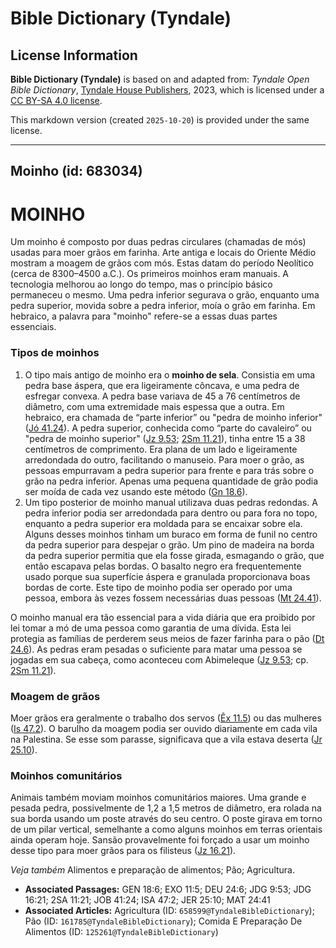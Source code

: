 # Bible Dictionary (Tyndale)

## License Information

**Bible Dictionary (Tyndale)** is based on and adapted from: _Tyndale Open Bible Dictionary_, [Tyndale House Publishers](https://tyndaleopenresources.com/), 2023, which is licensed under a [CC BY-SA 4.0 license](https://creativecommons.org/licenses/by-sa/4.0/legalcode.en).

This markdown version (created `2025-10-20`) is provided under the same license.



--------------------------------

## Moinho (id: 683034)

MOINHO
======

Um moinho é composto por duas pedras circulares (chamadas de mós) usadas para moer grãos em farinha. Arte antiga e locais do Oriente Médio mostram a moagem de grãos com mós. Estas datam do período Neolítico (cerca de 8300–4500 a.C.). Os primeiros moinhos eram manuais. A tecnologia melhorou ao longo do tempo, mas o princípio básico permaneceu o mesmo. Uma pedra inferior segurava o grão, enquanto uma pedra superior, movida sobre a pedra inferior, moía o grão em farinha. Em hebraico, a palavra para "moinho" refere\-se a essas duas partes essenciais.

### Tipos de moinhos

1. O tipo mais antigo de moinho era o **moinho de sela**. Consistia em uma pedra base áspera, que era ligeiramente côncava, e uma pedra de esfregar convexa. A pedra base variava de 45 a 76 centímetros de diâmetro, com uma extremidade mais espessa que a outra. Em hebraico, era chamada de “parte inferior” ou "pedra de moinho inferior" ([Jó 41\.24](https://ref.ly/Job41:24)). A pedra superior, conhecida como “parte do cavaleiro” ou "pedra de moinho superior" ([Jz 9\.53](https://ref.ly/Judg9:53); [2Sm 11\.21](https://ref.ly/2Sam11:21)), tinha entre 15 a 38 centímetros de comprimento. Era plana de um lado e ligeiramente arredondada do outro, facilitando o manuseio. Para moer o grão, as pessoas empurravam a pedra superior para frente e para trás sobre o grão na pedra inferior. Apenas uma pequena quantidade de grão podia ser moída de cada vez usando este método ([Gn 18\.6](https://ref.ly/Gen18:6)).
2. Um tipo posterior de moinho manual utilizava duas pedras redondas. A pedra inferior podia ser arredondada para dentro ou para fora no topo, enquanto a pedra superior era moldada para se encaixar sobre ela. Alguns desses moinhos tinham um buraco em forma de funil no centro da pedra superior para despejar o grão. Um pino de madeira na borda da pedra superior permitia que ela fosse girada, esmagando o grão, que então escapava pelas bordas. O basalto negro era frequentemente usado porque sua superfície áspera e granulada proporcionava boas bordas de corte. Este tipo de moinho podia ser operado por uma pessoa, embora às vezes fossem necessárias duas pessoas ([Mt 24\.41](https://ref.ly/Matt24:41)).

O moinho manual era tão essencial para a vida diária que era proibido por lei tomar a mó de uma pessoa como garantia de uma dívida. Esta lei protegia as famílias de perderem seus meios de fazer farinha para o pão ([Dt 24\.6](https://ref.ly/Deut24:6)). As pedras eram pesadas o suficiente para matar uma pessoa se jogadas em sua cabeça, como aconteceu com Abimeleque ([Jz 9\.53](https://ref.ly/Judg9:53); cp. [2Sm 11\.21](https://ref.ly/2Sam11:21)).

### Moagem de grãos

Moer grãos era geralmente o trabalho dos servos ([Êx 11\.5](https://ref.ly/Exod11:5)) ou das mulheres ([Is 47\.2](https://ref.ly/Isa47:2)). O barulho da moagem podia ser ouvido diariamente em cada vila na Palestina. Se esse som parasse, significava que a vila estava deserta ([Jr 25\.10](https://ref.ly/Jer25:10)).

### Moinhos comunitários

Animais também moviam moinhos comunitários maiores. Uma grande e pesada pedra, possivelmente de 1,2 a 1,5 metros de diâmetro, era rolada na sua borda usando um poste através do seu centro. O poste girava em torno de um pilar vertical, semelhante a como alguns moinhos em terras orientais ainda operam hoje. Sansão provavelmente foi forçado a usar um moinho desse tipo para moer grãos para os filisteus ([Jz 16\.21](https://ref.ly/Judg16:21)).

*Veja também* Alimentos e preparação de alimentos; Pão; Agricultura.

* **Associated Passages:** GEN 18:6; EXO 11:5; DEU 24:6; JDG 9:53; JDG 16:21; 2SA 11:21; JOB 41:24; ISA 47:2; JER 25:10; MAT 24:41
* **Associated Articles:** Agricultura (ID: `658599@TyndaleBibleDictionary`); Pão (ID: `161785@TyndaleBibleDictionary`); Comida E Preparação De Alimentos (ID: `125261@TyndaleBibleDictionary`)

